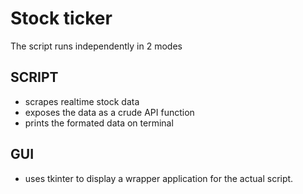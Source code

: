 # Stock ticker

The script runs independently in 2 modes 

## SCRIPT 

-   scrapes realtime stock data 
-   exposes the data as a crude API function 
-   prints the formated data on terminal  

## GUI

-   uses tkinter to display a wrapper application for the actual script.



